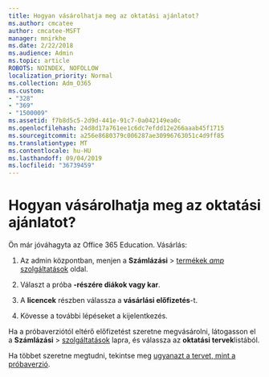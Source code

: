 ```yaml
---
title: Hogyan vásárolhatja meg az oktatási ajánlatot?
ms.author: cmcatee
author: cmcatee-MSFT
manager: mnirkhe
ms.date: 2/22/2018
ms.audience: Admin
ms.topic: article
ROBOTS: NOINDEX, NOFOLLOW
localization_priority: Normal
ms.collection: Adm_O365
ms.custom:
- "328"
- "369"
- "1500009"
ms.assetid: f7b8d5c5-2d9d-441e-91c7-0a042149ea0c
ms.openlocfilehash: 24d8d17a761ee1c6dc7efdd12e266aaab45f1715
ms.sourcegitcommit: a256e8680379c006287ae30996763051c4d9ff85
ms.translationtype: MT
ms.contentlocale: hu-HU
ms.lasthandoff: 09/04/2019
ms.locfileid: "36739459"
---
```

# <a name="how-to-purchase-education-offer"></a>Hogyan vásárolhatja meg az oktatási ajánlatot?

Ön már jóváhagyta az Office 365 Education. Vásárlás:
  
1. Az admin központban, menjen a **Számlázási** \> [termékek _amp_ szolgáltatások](https://go.microsoft.com/fwlink/p/?linkid=842054) oldal.

2. Választ a próba **-részére diákok vagy kar**.

3. A **licencek** részben válassza a **vásárlási előfizetés**-t.

4. Kövesse a további lépéseket a kijelentkezés.

Ha a próbaverziótól eltérő előfizetést szeretne megvásárolni, látogasson el a **Számlázási** \> [szolgáltatások](https://go.microsoft.com/fwlink/p/?linkid=868433) lapra, és válassza az **oktatási tervek**listából.

Ha többet szeretne megtudni, tekintse meg [ugyanazt a tervet, mint a próbaverzió](https://docs.microsoft.com//office365/admin/subscriptions-and-billing/buy-a-subscription-from-your-free-trial#buy-the-same-plan-as-your-trial).